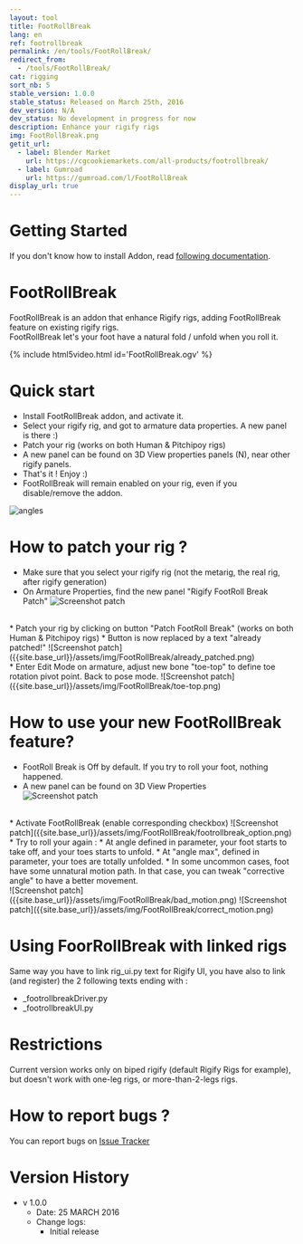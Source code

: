 ```yaml
---
layout: tool
title: FootRollBreak
lang: en
ref: footrollbreak
permalink: /en/tools/FootRollBreak/
redirect_from:
  - /tools/FootRollBreak/
cat: rigging
sort_nb: 5
stable_version: 1.0.0
stable_status: Released on March 25th, 2016
dev_version: N/A
dev_status: No development in progress for now
description: Enhance your rigify rigs
img: FootRollBreak.png
getit_url:
  - label: Blender Market
    url: https://cgcookiemarkets.com/all-products/footrollbreak/
  - label: Gumroad
    url: https://gumroad.com/l/FootRollBreak
display_url: true
---
```


# Getting Started
If you don't know how to install Addon, read [following documentation][1].  

# FootRollBreak
FootRollBreak is an addon that enhance Rigify rigs, adding FootRollBreak feature on existing rigify rigs.  
FootRollBreak let's your foot have a natural fold / unfold when you roll it.  

{% include html5video.html id='FootRollBreak.ogv' %}  

# Quick start

* Install FootRollBreak addon, and activate it.
* Select your rigify rig, and got to armature data properties. A new panel is there :)
* Patch your rig (works on both Human & Pitchipoy rigs)
* A new panel can be found on 3D View properties panels (N), near other rigify panels.
* That's it ! Enjoy :)
* FootRollBreak will remain enabled on your rig, even if you disable/remove the addon.

![angles]({{site.base_url}}/assets/img/FootRollBreak/angles.png)

# How to patch your rig ?

* Make sure that you select your rigify rig (not the metarig, the real rig, after rigify generation)
* On Armature Properties, find the new panel "Rigify FootRoll Break Patch"
![Screenshot patch]({{site.base_url}}/assets/img/FootRollBreak/addon_panel.png)  
<br/>
* Patch your rig by clicking on button "Patch FootRoll Break" (works on both Human & Pitchipoy rigs)
* Button is now replaced by a text "already patched!"
![Screenshot patch]({{site.base_url}}/assets/img/FootRollBreak/already_patched.png)  
<br/>
* Enter Edit Mode on armature, adjust new bone "toe-top" to define toe rotation pivot point. Back to pose mode.
![Screenshot patch]({{site.base_url}}/assets/img/FootRollBreak/toe-top.png)  
<br/>

# How to use your new FootRollBreak feature?

* FootRoll Break is Off by default. If you try to roll your foot, nothing happened.
* A new panel can be found on 3D View Properties  
![Screenshot patch]({{site.base_url}}/assets/img/FootRollBreak/ui_panel.png)  
<br/>
* Activate FootRollBreak (enable corresponding checkbox)  
![Screenshot patch]({{site.base_url}}/assets/img/FootRollBreak/footrollbreak_option.png)  
<br/>
* Try to roll your again :
  * At angle defined in parameter, your foot starts to take off, and your toes starts to unfold.
  * At "angle max", defined in parameter, your toes are totally unfolded.
  * In some uncommon cases, foot have some unnatural motion path. In that case, you can tweak "corrective angle" to have a better movement.  
<br/>
![Screenshot patch]({{site.base_url}}/assets/img/FootRollBreak/bad_motion.png)
![Screenshot patch]({{site.base_url}}/assets/img/FootRollBreak/correct_motion.png)

# Using FoorRollBreak with linked rigs

Same way you have to link rig_ui.py text for Rigify UI, you have also to link (and register) the 2 following texts ending with :
*  _footrollbreakDriver.py
*  _footrollbreakUI.py

# Restrictions

Current version works only on biped rigify (default Rigify Rigs for example), but doesn't work with one-leg rigs, or more-than-2-legs rigs.

# How to report bugs ?
You can report bugs on [Issue Tracker][2]


# Version History
* v 1.0.0  
  * Date: 25 MARCH 2016
  * Change logs:
    * Initial release

[1]: {{site.base_url}}/en/AddonInstallation/
[2]: https://github.com/julienduroure/FootRollBreak/issues/
